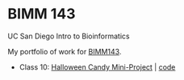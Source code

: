 # BIMM 143
UC San Diego Intro to Bioinformatics

My portfolio of work for [BIMM143](https://bioboot.github.io/bimm143_F22/).

- Class 10: [Halloween Candy Mini-Project](https://github.com/lebiggs/bimm143/blob/main/Halloween%20Mini%20Project/HalloweenProject.md) | [code](https://github.com/lebiggs/bimm143/tree/main/Halloween%20Mini%20Project)
